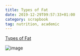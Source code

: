 ```yaml
---
title: Types of Fat
date: 2019-12-29T09:57:33+01:00
category: scrapbook
tag: nutrition, academic
---
```




[Types of Fat](https://www.hsph.harvard.edu/nutritionsource/what-should-you-eat/fats-and-cholesterol/types-of-fat/)

![image](https://cdn1.sph.harvard.edu/wp-content/uploads/sites/30/2014/06/avocado_nuts.jpg)